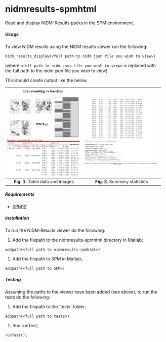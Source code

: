 # nidmresults-spmhtml

Read and display NIDM-Results packs in the SPM environment.

##### Usage

To view NIDM results using the NIDM results viewer run the following:
 ```
 nidm_results_display(<full path to nidm json file you wish to view>)
 ```
(where `<full path to nidm json file you wish to view>` is replaced with the full path to the nidm json file you wish to view)

This should create output like the below.

<img src="Doc/example1.png" width="300">            |  <img src="Doc/example2.png" width="300">
:-------------------------:|:-------------------------:
 **Fig. 1.** Table data and images  |  **Fig. 2.** Summary statistics

##### Requirements

- [SPM12](http://www.fil.ion.ucl.ac.uk/spm/software/spm12/)

##### Installation

To run the NIDM-Results viewer do the following:

1. Add the filepath to the nidmresults-spmhtml directory in Matlab;

 ```
 addpath(<full path to nidmresults-spmhtml>)
 ```
1. Add the filepath to SPM in Matlab;

 ```
 addpath(<full path to SPM>)
 ```
 
##### Testing

Assuming the paths to the viewer have been added (see above), to run the tests do the following:

1. Add the filepath to the 'tests' folder;

 ```
 addpath(<full path to tests>)
 ```
1. Run runTest;

 ```
 runTest();
 ```
